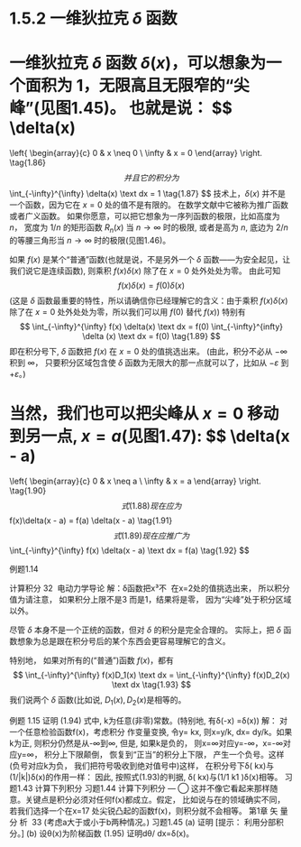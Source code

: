 # 1.5.2 一维狄拉克 $\delta$ 函数

一维狄拉克 $\delta$ 函数 $\delta(x)$，可以想象为一个面积为 $1$，无限高且无限窄的“尖峰”(见图1.45)。
也就是说：
$$
  \delta(x)
  =
  \left\{
  \begin{array}{c}
  0 & x \neq 0 \\
  \infty & x = 0
  \end{array}
  \right.
  \tag{1.86}
$$
并且它的积分为
$$
  \int_{-\infty}^{\infty} \delta(x) \text dx = 1
  \tag{1.87}
$$
技术上，$\delta(x)$ 并不是一个函数，因为它在 $x=0$ 处的值不是有限的。
在数学文献中它被称为推广函数或者广义函数。
如果你愿意，可以把它想象为一序列函数的极限，比如高度为 $n$， 宽度为 $1/n$ 的矩形函数 $R_n(x)$ 当 $n\to\infty$ 时的极限, 或者是高为 $n$, 底边为 $2/n$ 的等腰三角形当 $n\to\infty$ 时的极限(见图1.46)。

如果 $f(x)$ 是某个“普通”函数(也就是说，不是另外一个 $\delta$ 函数——为安全起见，让我们说它是连续函数), 则乘积 $f(x)\delta(x)$ 除了在 $x=0$ 处外处处为零。
由此可知
$$
  f(x)\delta(x) = f(0) \delta(x)
  \tag{1.88}
$$
(这是 $\delta$ 函数最重要的特性，所以请确信你已经理解它的含义：由于乘积 $f(x)\delta(x)$ 除了在 $x=0$ 处外处处为零，所以我们可以用 $f(0)$ 替代 $f(x)$)
特别有
$$
  \int_{-\infty}^{\infty} f(x) \delta(x) \text dx = f(0) \int_{-\infty}^{infty} \delta (x) \text dx = f(0)
  \tag{1.89}
$$
即在积分号下, $\delta$ 函数把 $f(x)$ 在 $x=0$ 处的值挑选出来。
(由此，积分不必从 $-\infty$ 积到 $\infty$， 只要积分区域包含使 $\delta$ 函数为无限大的那一点就可以了，比如从 $-\varepsilon$ 到 $+\varepsilon$。)

当然，我们也可以把尖峰从 $x =0$ 移动到另一点, $x=a$(见图1.47):
$$
  \delta(x - a)
  =
  \left\{
  \begin{array}{c}
  0 & x \neq a \\
  \infty & x = a
  \end{array}
  \right.
  \tag{1.90}
$$
式(1.88)现在应为
$$
  f(x)\delta(x - a) = f(a) \delta(x - a)
  \tag{1.91}
$$
式(1.89)现在应推广为
$$
  \int_{-\infty}^{\infty} f(x) \delta(x - a) \text dx = f(a)
  \tag{1.92}
$$

例题1.14

计算积分
32  电动力学导论
解：δ函数把x³不  在x=2处的值挑选出来， 所以积分值为请注意， 如果积分上限不是3 而是1，结果将是零， 因为“尖峰”处于积分区域以外。

尽管 $\delta$ 本身不是一个正统的函数，但对 $\delta$ 的积分是完全合理的。
实际上，把 $\delta$ 函数想象为总是跟在积分号后的某个东西会更容易理解它的含义。

特别地， 如果对所有的(“普通”)函数 $f(x)$，都有
$$
  \int_{-\infty}^{\infty} f(x)D_1(x) \text dx = \int_{-\infty}^{\infty} f(x)D_2(x) \text dx
  \tag{1.93}
$$
我们说两个 $\delta$ 函数(比如说, $D_1(x), D_2(x)$是相等的。

例题 1.15
证明
(1.94)
式中, k为任意(非零)常数。(特别地, 有δ(-x) =δ(x))
解： 对一个任意检验函数f(x)，考虑积分
作变量变换, 令y= kx, 则x=y/k, dx= dy/k。如果k为正, 则积分仍然是从-∞到∞, 但是, 如果k是负的， 则x=∞对应y=-∞，x=-∞对应y=∞， 积分上下限颠倒， 恢复到“正当”的积分上下限， 产生一个负号。这样
(负号对应k为负， 我们把符号吸收到绝对值号中)这样， 在积分号下δ( kx)与(1/|k|)δ(x)的作用一样：
因此, 按照式(1.93)的判据, δ( kx)与(1/1 k1 )δ(x)相等。
习题1.43 计算下列积分
习题1.44 计算下列积分
—
◯ 这并不像它看起来那样随意。关键点是积分必须对任何f(x)都成立。假定， 比如说与在的领域确实不同， 若我们选择一个在x=17 处尖锐凸起的函数f(x)，则积分就不会相等。
第1章 矢 量 分 析  33
(考虑a大于或小于b两种情况。)
习题1.45
(a) 证明
[提示： 利用分部积分。]
(b) 设θ(x)为阶梯函数
(1.95)
证明dθ/ dx=δ(x)。
